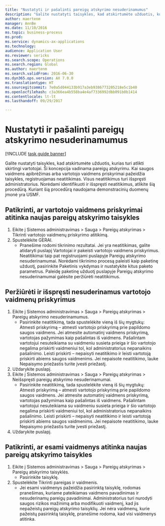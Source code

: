 ```yaml
--- 
title: "Nustatyti ir pašalinti pareigų atskyrimo nesuderinamumus"
description: "Galite nustatyti taisykles, kad atskirtumėte užduotis, kurias turi atlikti skirtingi vartotojai."
author: maertenm
manager: AnnBe
ms.date: 11/10/2016
ms.topic: business-process
ms.prod: 
ms.service: dynamics-ax-applications
ms.technology: 
audience: Application User
ms.reviewer: sericks
ms.search.scope: Operations
ms.search.region: Global
ms.author: maertenm
ms.search.validFrom: 2016-06-30
ms.dyn365.ops.version: AX 7.0.0
ms.translationtype: HT
ms.sourcegitcommit: 7e0a5d044133b917a3eb9386773205218e5c1b40
ms.openlocfilehash: c3a366ea4b558ba4e4af7336992dbb091b0b1414
ms.contentlocale: lt-lt
ms.lasthandoff: 09/29/2017

---
```

# <a name="identify-and-resolve-conflicts-in-segregation-of-duties"></a>Nustatyti ir pašalinti pareigų atskyrimo nesuderinamumus

[!INCLUDE [task guide banner](../../includes/task-guide-banner.md)]

Galite nustatyti taisykles, kad atskirtumėte užduotis, kurias turi atlikti skirtingi vartotojai. Ši koncepcija vadinama pareigų atskyrimu. Kai saugos vaidmens apibrėžimas arba vartotojo vaidmens priskyrimai pažeidžia taisykles, registruojamas neatitikimas. Visus neatitikimus turi išspręsti administratorius. Norėdami identifikuoti ir išspręsti neatitikimus, atlikite šią procedūrą. Kuriant šią procedūrą naudojama demonstracinių duomenų įmonė yra USMF.


## <a name="verify-whether-user-role-assignments-comply-with-new-rules-for-segregation-of-duties"></a>Patikrinti, ar vartotojo vaidmens priskyrimai atitinka naujas pareigų atskyrimo taisykles
1. Eikite į Sistemos administravimas > Sauga > Pareigų atskyrimas > Tikrinti vartotojo vaidmenų priskyrimo atitikimą.
2. Spustelėkite GERAI.
    * Pranešime rodomi tikrinimo rezultatai.     Jei yra neatitikimas, galite atidaryti puslapį Vartotojai ir pakeisti vartotojo vaidmens priskyrimus. Neatitikimai taip pat registruojami puslapyje Pareigų atskyrimo nesuderinamumai.     Norėdami tikrinimo procesą paleisti kaip paketinę užduotį, pasirinkite Paketinis vykdymas ir nustatykite kitus paketo parametrus. Paleidę paketinę užduotį puslapyje Pareigų atskyrimo nesuderinamumai galėsite peržiūrėti neatitikimus.  

## <a name="view-and-resolve-conflicting-user-role-assignments"></a>Peržiūrėti ir išspręsti nesuderinamus vartotojo vaidmenų priskyrimus
1. Eikite į Sistemos administravimas > Sauga > Pareigų atskyrimas > Pareigų atskyrimo nesuderinamumus.
    * Pasirinkite neatitikimą, tada spustelėkite vieną iš šių mygtukų: Atmesti priskyrimą – atmesti vartotojo priskyrimą prie papildomo saugos vaidmens. Jei atmesite automatinį vaidmens priskyrimą, vartotojas pažymimas kaip pašalintas iš vaidmens. Pašalintam vartotojui nesuteikiama su vaidmeniu susieta prieiga ir šio vartotojo negalima priskirti vaidmeniui tol, kol administratorius nepanaikins pašalinimo.     Leisti priskirti – nepaisyti neatitikimo ir leisti vartotoją priskirti abiems saugos vaidmenims. Jei nepaisote neatitikimo, lauke Nepaisymo priežastis turite įvesti priežastį.  
2. Uždarykite puslapį.
3. Eikite į Sistemos administravimas > Sauga > Pareigų atskyrimas > Neišspręsti pareigų atskyrimo nesuderinamumai.
    * Pasirinkite neatitikimą, tada spustelėkite vieną iš šių mygtukų: Atmesti priskyrimą – atmesti vartotojo priskyrimą prie papildomo saugos vaidmens. Jei atmesite automatinį vaidmens priskyrimą, vartotojas pažymimas kaip pašalintas iš vaidmens. Pašalintam vartotojui nesuteikiama su vaidmeniu susieta prieiga ir šio vartotojo negalima priskirti vaidmeniui tol, kol administratorius nepanaikins pašalinimo.     Leisti priskirti – nepaisyti neatitikimo ir leisti vartotoją priskirti abiems saugos vaidmenims. Jei nepaisote neatitikimo, lauke Nepaisymo priežastis turite įvesti priežastį.    
4. Uždarykite puslapį.

## <a name="verify-whether-existing-roles-comply-with-new-rules-for-segregation-of-duties"></a>Patikrinti, ar esami vaidmenys atitinka naujas pareigų atskyrimo taisykles
1. Eikite į Sistemos administravimas > Sauga > Pareigų atskyrimas > Pareigų atskyrimo taisyklės.
    * Pasirinkite taisyklę.  
2. Spustelėkite Tikrinti pareigas ir vaidmenis.
    * Jei esami vaidmenys pažeidžia pasirinktą taisyklę, rodomas pranešimas, kuriame pateikiamas vaidmens pavadinimas ir nesuderinamų pareigų pavadinimai. Administratorius turi nurodyti saugos rizikos mažinimą arba modifikuoti vaidmenį, kad jis nepažeistų pareigų atskyrimo taisyklių.     Jei nėra vaidmenų, kurie pažeistų pasirinktą taisyklę, pranešime rodoma, kad visi vaidmenys atitinka.  


